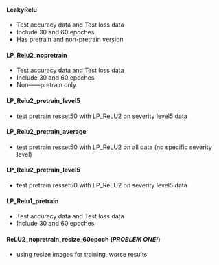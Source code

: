 #### LeakyRelu
  * Test accuracy data and Test loss data
  * Include 30 and 60 epoches
  * Has pretrain and non-pretrain version

#### LP_Relu2_nopretrain
  * Test accuracy data and Test loss data
  * Include 30 and 60 epoches
  * Non——pretrain only
  
#### LP_Relu2_pretrain_level5
  * test pretrain resset50 with LP_ReLU2 on severity level5 data
  
#### LP_Relu2_pretrain_average
  * test pretrain resset50 with LP_ReLU2 on all data (no specific severity level)
  
#### LP_Relu2_pretrain_level5
  * test pretrain resset50 with LP_ReLU2 on severity level5 data

#### LP_Relu1_pretrain
  * Test accuracy data and Test loss data
  * Include 30 and 60 epoches
  
#### ReLU2_nopretrain_resize_60epoch (***PROBLEM ONE!***)
  * using resize images for training, worse results
  
